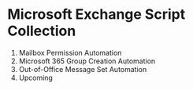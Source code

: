 # Microsoft Exchange Script Collection #
1. Mailbox Permission Automation
2. Microsoft 365 Group Creation Automation
3. Out-of-Office Message Set Automation
4. Upcoming
